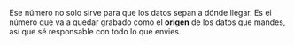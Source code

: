 Ese número no solo sirve para que los datos sepan a dónde llegar. Es el número que va a quedar grabado como el **origen** de los datos que mandes, así que sé responsable con todo lo que envies. 
